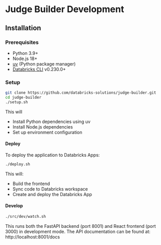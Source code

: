 # Judge Builder Development

## Installation

### Prerequisites

- Python 3.9+
- Node.js 18+
- [uv](https://docs.astral.sh/uv/) (Python package manager)
- [Databricks CLI](https://docs.databricks.com/aws/en/dev-tools/cli/) v0.230.0+

### Setup

```bash
git clone https://github.com/databricks-solutions/judge-builder.git
cd judge-builder
./setup.sh
```

This will
   - Install Python dependencies using uv
   - Install Node.js dependencies
   - Set up environment configuration

#### Deploy

To deploy the application to Databricks Apps:

```bash
./deploy.sh
```

This will:
- Build the frontend
- Sync code to Databricks workspace
- Create and deploy the Databricks App

#### Develop
```bash
./src/dev/watch.sh
```
This runs both the FastAPI backend (port 8001) and React frontend (port 3000) in development mode. The API documentation can be found at: http://localhost:8001/docs